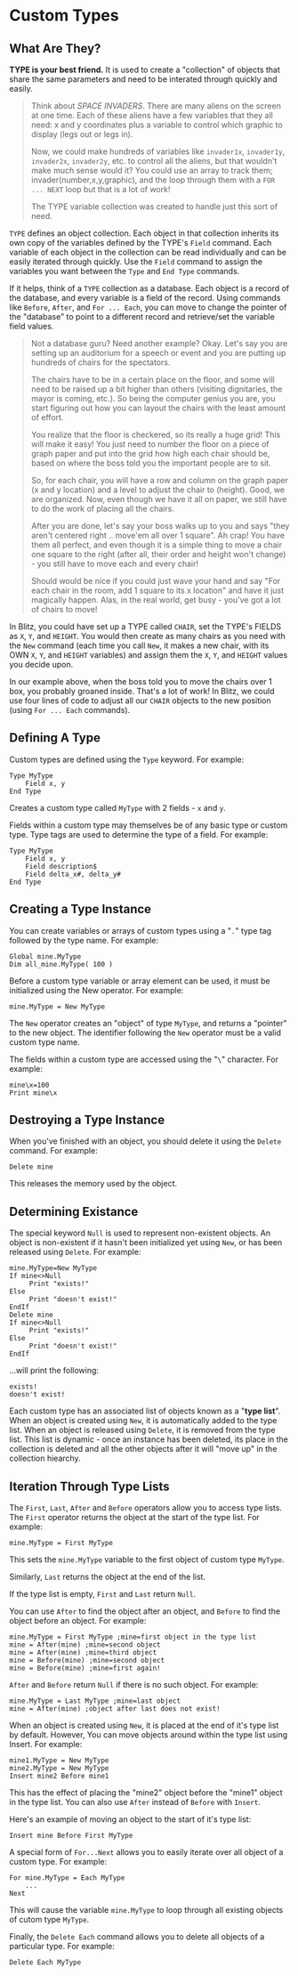 # Custom Types

## What Are They?

**TYPE is your best friend.** It is used to create a "collection" of objects that share the same parameters and need to be interated through quickly and easily.

> Think about _SPACE INVADERS_. There are many aliens on the screen at one time. Each of these aliens have a few variables that they all need: x and y coordinates plus a variable to control which graphic to display (legs out or legs in).&#x20;
>
> Now, we could make hundreds of variables like `invader1x`, `invader1y`, `invader2x`, `invader2y`, etc. to control all the aliens, but that wouldn't make much sense would it? You could use an array to track them; invader(number,x,y,graphic), and the loop through them with a `FOR ... NEXT` loop but that is a lot of work!&#x20;
>
> The TYPE variable collection was created to handle just this sort of need.

`TYPE` defines an object collection. Each object in that collection inherits its own copy of the variables defined by the TYPE's `Field` command. Each variable of each object in the collection can be read individually and can be easily iterated through quickly. Use the `Field` command to assign the variables you want between the `Type` and `End Type` commands.

If it helps, think of a `TYPE` collection as a database. Each object is a record of the database, and every variable is a field of the record. Using commands like `Before`, `After`, and `For ... Each`, you can move to change the pointer of the "database" to point to a different record and retrieve/set the variable field values.

> Not a database guru? Need another example? Okay. Let's say you are setting up an auditorium for a speech or event and you are putting up hundreds of chairs for the spectators.&#x20;
>
> The chairs have to be in a certain place on the floor, and some will need to be raised up a bit higher than others (visiting dignitaries, the mayor is coming, etc.). So being the computer genius you are, you start figuring out how you can layout the chairs with the least amount of effort.&#x20;
>
> You realize that the floor is checkered, so its really a huge grid! This will make it easy! You just need to number the floor on a piece of graph paper and put into the grid how high each chair should be, based on where the boss told you the important people are to sit.&#x20;
>
> So, for each chair, you will have a row and column on the graph paper (x and y location) and a level to adjust the chair to (height). Good, we are organized. Now, even though we have it all on paper, we still have to do the work of placing all the chairs.&#x20;
>
> After you are done, let's say your boss walks up to you and says "they aren't centered right .. move'em all over 1 square". Ah crap! You have them all perfect, and even though it is a simple thing to move a chair one square to the right (after all, their order and height won't change) - you still have to move each and every chair!&#x20;
>
> Should would be nice if you could just wave your hand and say "For each chair in the room, add 1 square to its x location" and have it just magically happen. Alas, in the real world, get busy - you've got a lot of chairs to move!

In Blitz, you could have set up a TYPE called `CHAIR`, set the TYPE's FIELDS as `X`, `Y`, and `HEIGHT`. You would then create as many chairs as you need with the `New` command (each time you call `New`, it makes a new chair, with its OWN `X`, `Y`, and `HEIGHT` variables) and assign them the `X`, `Y`, and `HEIGHT` values you decide upon.

In our example above, when the boss told you to move the chairs over 1 box, you probably groaned inside. That's a lot of work! In Blitz, we could use four lines of code to adjust all our `CHAIR` objects to the new position (using `For ... Each` commands).

## Defining A Type

Custom types are defined using the `Type` keyword. For example:

```basic
Type MyType 
    Field x, y 
End Type
```

Creates a custom type called `MyType` with 2 fields - `x` and `y`.

Fields within a custom type may themselves be of any basic type or custom type. Type tags are used to determine the type of a field. For example:

```basic
Type MyType 
    Field x, y 
    Field description$ 
    Field delta_x#, delta_y# 
End Type 
```

## Creating a Type Instance

You can create variables or arrays of custom types using a "`.`" type tag followed by the type name. For example:

```basic
Global mine.MyType 
Dim all_mine.MyType( 100 ) 
```

Before a custom type variable or array element can be used, it must be initialized using the New operator. For example:

```basic
mine.MyType = New MyType
```

The `New` operator creates an "object" of type `MyType`, and returns a "pointer" to the new object. The identifier following the `New` operator must be a valid custom type name.

The fields within a custom type are accessed using the "`\`" character. For example:&#x20;

```basic
mine\x=100
Print mine\x
```

## Destroying a Type Instance

When you've finished with an object, you should delete it using the `Delete` command. For example:

```basic
Delete mine
```

This releases the memory used by the object.

## Determining Existance

The special keyword `Null` is used to represent non-existent objects. An object is non-existent if it hasn't been initialized yet using `New`, or has been released using `Delete`. For example:

```basic
mine.MyType=New MyType 
If mine<>Null 
     Print "exists!" 
Else 
     Print "doesn't exist!" 
EndIf 
Delete mine 
If mine<>Null 
     Print "exists!" 
Else 
     Print "doesn't exist!" 
EndIf 
```

...will print the following:

```
exists! 
doesn't exist!
```

Each custom type has an associated list of objects known as a "**type list**". When an object is created using `New`, it is automatically added to the type list. When an object is released using `Delete`, it is removed from the type list. This list is dynamic - once an instance has been deleted, its place in the collection is deleted and all the other objects after it will "move up" in the collection hiearchy.

## Iteration Through Type Lists

The `First`, `Last`, `After` and `Before` operators allow you to access type lists. The `First` operator returns the object at the start of the type list. For example:

```basic
mine.MyType = First MyType
```

This sets the `mine.MyType` variable to the first object of custom type `MyType`.

Similarly, `Last` returns the object at the end of the list.

If the type list is empty, `First` and `Last` return `Null`.

You can use `After` to find the object after an object, and `Before` to find the object before an object. For example:

```basic
mine.MyType = First MyType ;mine=first object in the type list 
mine = After(mine) ;mine=second object 
mine = After(mine) ;mine=third object 
mine = Before(mine) ;mine=second object 
mine = Before(mine) ;mine=first again! 
```

`After` and `Before` return `Null` if there is no such object. For example:

```basic
mine.MyType = Last MyType ;mine=last object 
mine = After(mine) ;object after last does not exist! 
```

When an object is created using `New`, it is placed at the end of it's type list by default. However, You can move objects around within the type list using Insert. For example:

```basic
mine1.MyType = New MyType
mine2.MyType = New MyType 
Insert mine2 Before mine1
```

This has the effect of placing the "mine2" object before the "mine1" object in the type list. You can also use `After` instead of `Before` with `Insert`.

Here's an example of moving an object to the start of it's type list:

```
Insert mine Before First MyType
```

A special form of `For...Next` allows you to easily iterate over all object of a custom type. For example:

```basic
For mine.MyType = Each MyType 
    ...
Next
```

This will cause the variable `mine.MyType` to loop through all existing objects of cutom type `MyType`.

Finally, the `Delete Each` command allows you to delete all objects of a particular type. For example:

```basic
Delete Each MyType
```
